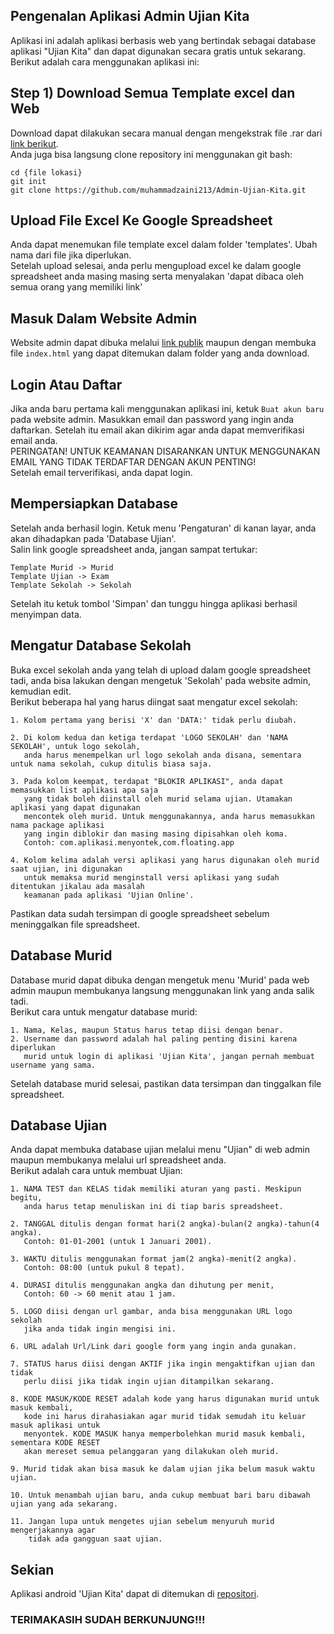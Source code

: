 ## Pengenalan Aplikasi Admin Ujian Kita
Aplikasi ini adalah aplikasi berbasis web yang bertindak sebagai database aplikasi "Ujian Kita" dan dapat digunakan secara gratis untuk sekarang.<br>
Berikut adalah cara menggunakan aplikasi ini:

## Step 1) Download Semua Template excel dan Web
Download dapat dilakukan secara manual dengan mengekstrak file .rar dari [link berikut](hh). <br>
Anda juga bisa langsung clone repository ini menggunakan git bash: <br>
```
cd {file lokasi}
git init
git clone https://github.com/muhammadzaini213/Admin-Ujian-Kita.git
```
## Upload File Excel Ke Google Spreadsheet
Anda dapat menemukan file template excel dalam folder 'templates'. Ubah nama dari file jika diperlukan.  <br>
Setelah upload selesai, anda perlu mengupload excel ke dalam google spreadsheet anda masing masing serta menyalakan 'dapat dibaca oleh semua orang yang memiliki link'
    
## Masuk Dalam Website Admin
Website admin dapat dibuka melalui [link publik](admin-iota-brown.vercel.app) maupun dengan membuka file ```index.html``` yang dapat ditemukan dalam folder yang anda download.

## Login Atau Daftar
Jika anda baru pertama kali menggunakan aplikasi ini, ketuk ```Buat akun baru``` pada website admin. Masukkan email dan password yang ingin anda daftarkan. Setelah itu email akan dikirim agar anda dapat memverifikasi email anda. <br>
PERINGATAN! UNTUK KEAMANAN DISARANKAN UNTUK MENGGUNAKAN EMAIL YANG TIDAK TERDAFTAR DENGAN AKUN PENTING! <br>
Setelah email terverifikasi, anda dapat login.

## Mempersiapkan Database
Setelah anda berhasil login. Ketuk menu 'Pengaturan' di kanan layar, anda akan dihadapkan pada 'Database Ujian'. <br>
Salin link google spreadsheet anda, jangan sampat tertukar:
```
Template Murid -> Murid
Template Ujian -> Exam
Template Sekolah -> Sekolah
```
Setelah itu ketuk tombol 'Simpan' dan tunggu hingga aplikasi berhasil menyimpan data.

## Mengatur Database Sekolah
Buka excel sekolah anda yang telah di upload dalam google spreadsheet tadi, anda bisa lakukan dengan mengetuk 'Sekolah' pada website admin, kemudian edit. <br>
Berikut beberapa hal yang harus diingat saat mengatur excel sekolah:
```
1. Kolom pertama yang berisi 'X' dan 'DATA:' tidak perlu diubah.

2. Di kolom kedua dan ketiga terdapat 'LOGO SEKOLAH' dan 'NAMA SEKOLAH', untuk logo sekolah,
   anda harus menempelkan url logo sekolah anda disana, sementara untuk nama sekolah, cukup ditulis biasa saja.

3. Pada kolom keempat, terdapat "BLOKIR APLIKASI", anda dapat memasukkan list aplikasi apa saja
   yang tidak boleh diinstall oleh murid selama ujian. Utamakan aplikasi yang dapat digunakan
   mencontek oleh murid. Untuk menggunakannya, anda harus memasukkan nama package aplikasi
   yang ingin diblokir dan masing masing dipisahkan oleh koma.
   Contoh: com.aplikasi.menyontek,com.floating.app

4. Kolom kelima adalah versi aplikasi yang harus digunakan oleh murid saat ujian, ini digunakan
   untuk memaksa murid menginstall versi aplikasi yang sudah ditentukan jikalau ada masalah
   keamanan pada aplikasi 'Ujian Online'.
```
Pastikan data sudah tersimpan di google spreadsheet sebelum meninggalkan file spreadsheet.

## Database Murid
Database murid dapat dibuka dengan mengetuk menu 'Murid' pada web admin maupun membukanya langsung menggunakan link yang anda salik tadi. <br>
Berikut cara untuk mengatur database murid:<br>
```
1. Nama, Kelas, maupun Status harus tetap diisi dengan benar.
2. Username dan password adalah hal paling penting disini karena diperlukan
   murid untuk login di aplikasi 'Ujian Kita', jangan pernah membuat username yang sama.
```
Setelah database murid selesai, pastikan data tersimpan dan tinggalkan file spreadsheet.

## Database Ujian
Anda dapat membuka database ujian melalui menu "Ujian" di web admin maupun membukanya melalui url spreadsheet anda. <br>
Berikut adalah cara untuk membuat Ujian: <br>
```
1. NAMA TEST dan KELAS tidak memiliki aturan yang pasti. Meskipun begitu,
   anda harus tetap menuliskan ini di tiap baris spreadsheet.

2. TANGGAL ditulis dengan format hari(2 angka)-bulan(2 angka)-tahun(4 angka).
   Contoh: 01-01-2001 (untuk 1 Januari 2001).

3. WAKTU ditulis menggunakan format jam(2 angka)-menit(2 angka).
   Contoh: 08:00 (untuk pukul 8 tepat).

4. DURASI ditulis menggunakan angka dan dihutung per menit,
   Contoh: 60 -> 60 menit atau 1 jam.

5. LOGO diisi dengan url gambar, anda bisa menggunakan URL logo sekolah
   jika anda tidak ingin mengisi ini.

6. URL adalah Url/Link dari google form yang ingin anda gunakan.

7. STATUS harus diisi dengan AKTIF jika ingin mengaktifkan ujian dan tidak
   perlu diisi jika tidak ingin ujian ditampilkan sekarang.

8. KODE MASUK/KODE RESET adalah kode yang harus digunakan murid untuk masuk kembali,
   kode ini harus dirahasiakan agar murid tidak semudah itu keluar masuk aplikasi untuk
   menyontek. KODE MASUK hanya memperbolehkan murid masuk kembali, sementara KODE RESET
   akan mereset semua pelanggaran yang dilakukan oleh murid.

9. Murid tidak akan bisa masuk ke dalam ujian jika belum masuk waktu ujian.

10. Untuk menambah ujian baru, anda cukup membuat bari baru dibawah ujian yang ada sekarang.

11. Jangan lupa untuk mengetes ujian sebelum menyuruh murid mengerjakannya agar
    tidak ada gangguan saat ujian.
```

## Sekian
Aplikasi android 'Ujian Kita' dapat di ditemukan di [repositori](https://github.com/muhammadzaini213/Ujian_Kita).<br>

### TERIMAKASIH SUDAH BERKUNJUNG!!!
